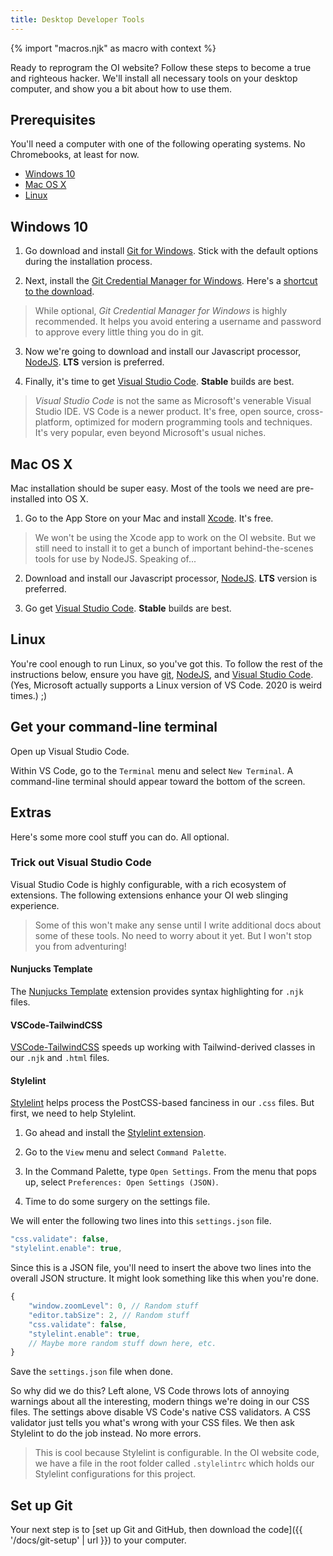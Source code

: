 ```yaml
---
title: Desktop Developer Tools
---
```

{% import "macros.njk" as macro with context %}

Ready to reprogram the OI website? Follow these steps to become a true and righteous hacker. We'll install all necessary tools on your desktop computer, and show you a bit about how to use them.

## Prerequisites

You'll need a computer with one of the following operating systems. No Chromebooks, at least for now.

* [Windows 10](#windows-10)
* [Mac OS X](#mac-os-x)
* [Linux](#linux)

## Windows 10

1. Go download and install [Git for Windows](https://gitforwindows.org/). Stick with the default options during the installation process.

2. Next, install the [Git Credential Manager for Windows](https://github.com/Microsoft/Git-Credential-Manager-for-Windows). Here's a [shortcut to the download](https://github.com/Microsoft/Git-Credential-Manager-for-Windows/releases/latest). 

> While optional, *Git Credential Manager for Windows* is highly recommended. It helps you avoid entering a username and password to approve every little thing you do in git.

3. Now we're going to download and install our Javascript processor, [NodeJS](https://nodejs.org/en/). **LTS** version is preferred.

4. Finally, it's time to get [Visual Studio Code](https://code.visualstudio.com/). **Stable** builds are best.

> *Visual Studio Code* is not the same as Microsoft's venerable Visual Studio IDE. VS Code is a newer product. It's free, open source, cross-platform, optimized for modern programming tools and techniques. It's very popular, even beyond Microsoft's usual niches.

## Mac OS X

Mac installation should be super easy. Most of the tools we need are pre-installed into OS X.

1. Go to the App Store on your Mac and install [Xcode](https://apps.apple.com/us/app/xcode/id497799835). It's free.

> We won't be using the Xcode app to work on the OI website. But we still need to install it to get a bunch of important behind-the-scenes tools for use by NodeJS. Speaking of...

2. Download and install our Javascript processor, [NodeJS](https://nodejs.org/en/). **LTS** version is preferred.

3. Go get [Visual Studio Code](https://code.visualstudio.com/). **Stable** builds are best.

## Linux 

You're cool enough to run Linux, so you've got this. To follow the rest of the instructions below, ensure you have [git](https://git-scm.com/), [NodeJS](https://nodejs.org/en/), and [Visual Studio Code](https://code.visualstudio.com/). (Yes, Microsoft actually supports a Linux version of VS Code. 2020 is weird times.) ;)

## Get your command-line terminal

Open up Visual Studio Code. 

Within VS Code, go to the `Terminal` menu and select `New Terminal`. A command-line terminal should appear toward the bottom of the screen.

## Extras

Here's some more cool stuff you can do. All optional.

### Trick out Visual Studio Code

Visual Studio Code is highly configurable, with a rich ecosystem of extensions. The following extensions enhance your OI web slinging experience.

> Some of this won't make any sense until I write additional docs about some of these tools. No need to worry about it yet. But I won't stop you from adventuring!

#### Nunjucks Template

The [Nunjucks Template](https://marketplace.visualstudio.com/items?itemName=eseom.nunjucks-template#overview) extension provides syntax highlighting for `.njk` files.

#### VSCode-TailwindCSS

[VSCode-TailwindCSS](https://marketplace.visualstudio.com/items?itemName=bradlc.vscode-tailwindcss) speeds up working with Tailwind-derived classes in our `.njk` and `.html` files.

#### Stylelint

[Stylelint](https://marketplace.visualstudio.com/items?itemName=stylelint.vscode-stylelint) helps process the PostCSS-based fanciness in our `.css` files. But first, we need to help Stylelint.

1. Go ahead and install the [Stylelint extension](https://marketplace.visualstudio.com/items?itemName=stylelint.vscode-stylelint).

2. Go to the `View` menu and select `Command Palette`.

3. In the Command Palette, type `Open Settings`. From the menu that pops up, select `Preferences: Open Settings (JSON)`.

4. Time to do some surgery on the settings file.

We will enter the following two lines into this `settings.json` file.

``` js
"css.validate": false, 
"stylelint.enable": true, 
```

Since this is a JSON file, you'll need to insert the above two lines into the overall JSON structure. It might look something like this when you're done.

``` js
{
    "window.zoomLevel": 0, // Random stuff
    "editor.tabSize": 2, // Random stuff
    "css.validate": false,
    "stylelint.enable": true,
    // Maybe more random stuff down here, etc.
}
```

Save the `settings.json` file when done. 

So why did we do this? Left alone, VS Code throws lots of annoying warnings about all the interesting, modern things we're doing in our CSS files. The settings above disable VS Code's native CSS validators. A CSS validator just tells you what's wrong with your CSS files. We then ask Stylelint to do the job instead. No more errors.

> This is cool because Stylelint is configurable. In the OI website code, we have a file in the root folder called `.stylelintrc` which holds our Stylelint configurations for this project.

## Set up Git

Your next step is to [set up Git and GitHub, then download the code]({{ '/docs/git-setup' | url }}) to your computer.